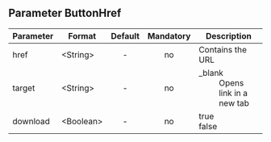 ## Parameter ButtonHref

|	Parameter			|			Format			|	Default					|	Mandatory	|	Description				| 
|		---				|			---				|	:---:					|	:---:		|		---					|
|	href	|	<dt>&lt;String&gt;	|	-	|	no	|	<dt>Contains the URL	|
|	target	|	<dt>&lt;String&gt;	|	-	|	no	|	<dt>_blank<dd>Opens link in a new tab	|
|	download	|	<dt>&lt;Boolean&gt;	|	-	|	no	|	<dt>true<dd><dt>false<dd>	|